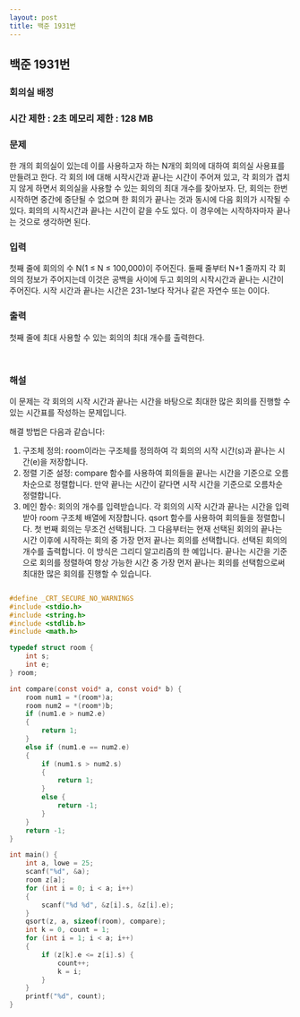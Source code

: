 ```yaml
---
layout: post
title: 백준 1931번
---
```


<h2>백준 1931번</h2>

<h3>회의실 배정</h3>

<h3>시간 제한 : 2초   메모리 제한 : 128 MB</h3>


<h3>문제</h3>

한 개의 회의실이 있는데 이를 사용하고자 하는 N개의 회의에 대하여 회의실 사용표를 만들려고 한다. 각 회의 I에 대해 시작시간과 끝나는 시간이 주어져 있고, 각 회의가 겹치지 않게 하면서 회의실을 사용할 수 있는 회의의 최대 개수를 찾아보자. 단, 회의는 한번 시작하면 중간에 중단될 수 없으며 한 회의가 끝나는 것과 동시에 다음 회의가 시작될 수 있다. 회의의 시작시간과 끝나는 시간이 같을 수도 있다. 이 경우에는 시작하자마자 끝나는 것으로 생각하면 된다.
<h3>입력</h3>

첫째 줄에 회의의 수 N(1 ≤ N ≤ 100,000)이 주어진다. 둘째 줄부터 N+1 줄까지 각 회의의 정보가 주어지는데 이것은 공백을 사이에 두고 회의의 시작시간과 끝나는 시간이 주어진다. 시작 시간과 끝나는 시간은 231-1보다 작거나 같은 자연수 또는 0이다.


<h3>출력</h3>

첫째 줄에 최대 사용할 수 있는 회의의 최대 개수를 출력한다.

​

<h3>해설</h3>

이 문제는 각 회의의 시작 시간과 끝나는 시간을 바탕으로 최대한 많은 회의를 진행할 수 있는 시간표를 작성하는 문제입니다.

해결 방법은 다음과 같습니다:

1. 구조체 정의: room이라는 구조체를 정의하여 각 회의의 시작 시간(s)과 끝나는 시간(e)을 저장합니다.
2. 정렬 기준 설정: compare 함수를 사용하여 회의들을 끝나는 시간을 기준으로 오름차순으로 정렬합니다. 만약 끝나는 시간이 같다면 시작 시간을 기준으로 오름차순 정렬합니다.
3. 메인 함수:
회의의 개수를 입력받습니다.
각 회의의 시작 시간과 끝나는 시간을 입력받아 room 구조체 배열에 저장합니다.
qsort 함수를 사용하여 회의들을 정렬합니다.
첫 번째 회의는 무조건 선택됩니다. 그 다음부터는 현재 선택된 회의의 끝나는 시간 이후에 시작하는 회의 중 가장 먼저 끝나는 회의를 선택합니다.
선택된 회의의 개수를 출력합니다.
이 방식은 그리디 알고리즘의 한 예입니다. 끝나는 시간을 기준으로 회의를 정렬하여 항상 가능한 시간 중 가장 먼저 끝나는 회의를 선택함으로써 최대한 많은 회의를 진행할 수 있습니다.

```c

#define _CRT_SECURE_NO_WARNINGS    
#include <stdio.h>
#include <string.h>
#include <stdlib.h>
#include <math.h>

typedef struct room {
	int s;
	int e;
} room;

int compare(const void* a, const void* b) {
	room num1 = *(room*)a;
	room num2 = *(room*)b;
	if (num1.e > num2.e)
	{
		return 1;
	}
	else if (num1.e == num2.e)
	{
		if (num1.s > num2.s)
		{
			return 1;
		}
		else {
			return -1;
		}
	}
	return -1;
}

int main() {
	int a, lowe = 25;
	scanf("%d", &a);
	room z[a];
	for (int i = 0; i < a; i++)
	{
		scanf("%d %d", &z[i].s, &z[i].e);
	}
	qsort(z, a, sizeof(room), compare);
	int k = 0, count = 1;
	for (int i = 1; i < a; i++)
	{
		if (z[k].e <= z[i].s) {
			count++;
			k = i;
		}
	}
	printf("%d", count);
}

```